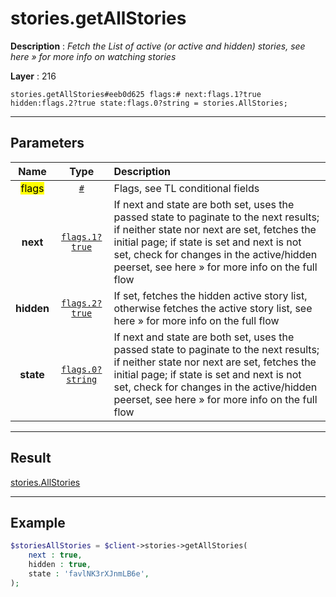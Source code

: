# stories.getAllStories

**Description** : *Fetch the List of active \(or active and hidden\) stories, see here &raquo; for more info on watching stories*

**Layer** : 216

```tl
stories.getAllStories#eeb0d625 flags:# next:flags.1?true hidden:flags.2?true state:flags.0?string = stories.AllStories;
```

---

## Parameters

| Name | Type | Description |
| :---: | :---: | :--- |
| <mark>flags</mark> | [`#`](type/#) | Flags, see TL conditional fields |
| **next** | [`flags.1?true`](type/true) | If next and state are both set, uses the passed state to paginate to the next results; if neither state nor next are set, fetches the initial page; if state is set and next is not set, check for changes in the active/hidden peerset, see here » for more info on the full flow |
| **hidden** | [`flags.2?true`](type/true) | If set, fetches the hidden active story list, otherwise fetches the active story list, see here » for more info on the full flow |
| **state** | [`flags.0?string`](type/string) | If next and state are both set, uses the passed state to paginate to the next results; if neither state nor next are set, fetches the initial page; if state is set and next is not set, check for changes in the active/hidden peerset, see here » for more info on the full flow |

---

## Result

[stories.AllStories](type/stories.AllStories)

---

## Example

```php
$storiesAllStories = $client->stories->getAllStories(
	next : true,
	hidden : true,
	state : 'favlNK3rXJnmLB6e',
);
```